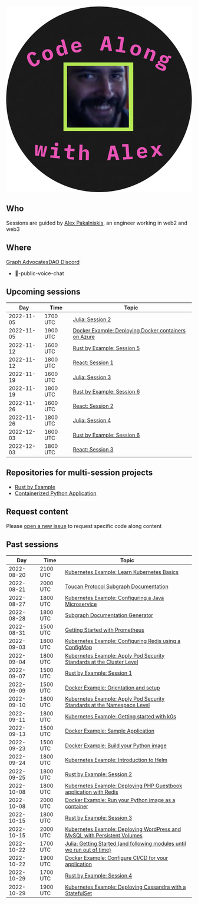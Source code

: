 ![code-along-logo](/assets/img/code-along-with-alex-logo.svg)

## Who
Sessions are guided by [Alex Pakalniskis](https://barracuda.io/paka), an engineer working in web2 and web3

## Where
[Graph AdvocatesDAO Discord](https://t.co/xYb6Fgb98n)
* 🎤-public-voice-chat

## Upcoming sessions

| Day | Time | Topic | 
| --- | --- | --- | 
| 2022-11-05 | 1700 UTC | [Julia: Session 2](https://docs.julialang.org/en/v1/) | 
| 2022-11-05 | 1900 UTC | [Docker Example: Deploying Docker containers on Azure](https://docs.docker.com/cloud/aci-integration/) | 
| 2022-11-12 | 1600 UTC | [Rust by Example: Session 5](https://github.com/alex-pakalniskis/CodeAlong-RustByExample) | 
| 2022-11-12 | 1800 UTC | [React: Session 1](https://developer.mozilla.org/en-US/docs/Learn/Tools_and_testing/Client-side_JavaScript_frameworks/React_getting_started) | 
| 2022-11-19 | 1600 UTC | [Julia: Session 3](https://docs.julialang.org/en/v1/) | 
| 2022-11-19 | 1800 UTC | [Rust by Example: Session 6](https://github.com/alex-pakalniskis/CodeAlong-RustByExample) | 
| 2022-11-26 | 1600 UTC | [React: Session 2](https://developer.mozilla.org/en-US/docs/Learn/Tools_and_testing/Client-side_JavaScript_frameworks/React_todo_list_beginning) | 
| 2022-11-26 | 1800 UTC | [Julia: Session 4](https://docs.julialang.org/en/v1/) | 
| 2022-12-03 | 1600 UTC | [Rust by Example: Session 6](https://github.com/alex-pakalniskis/CodeAlong-RustByExample) | 
| 2022-12-03 | 1800 UTC | [React: Session 3](https://developer.mozilla.org/en-US/docs/Learn/Tools_and_testing/Client-side_JavaScript_frameworks/React_components) | 

## Repositories for multi-session projects
* [Rust by Example](https://github.com/alex-pakalniskis/CodeAlong-RustByExample)
* [Containerized Python Application](https://github.com/alex-pakalniskis/CodeAlong-ContainerizedPythonApplication)

## Request content
Please [open a new issue](https://github.com/alex-pakalniskis/CodeAlongSchedule/issues/new) to request specific code along content

## Past sessions

| Day | Time | Topic | 
| --- | --- | --- | 
| 2022-08-20 | 2100 UTC | [Kubernetes Example: Learn Kubernetes Basics](https://kubernetes.io/docs/tutorials/kubernetes-basics/) | 
| 2022-08-21 | 2000 UTC | [Toucan Protocol Subgraph Documentation](https://github.com/alex-pakalniskis/CodeAlong-ToucanProtocolSubgraphDocs) | 
| 2022-08-27 | 1800 UTC | [Kubernetes Example: Configuring a Java Microservice](https://kubernetes.io/docs/tutorials/configuration/configure-java-microservice/) | 
| 2022-08-28 | 1800 UTC | [Subgraph Documentation Generator](https://github.com/alex-pakalniskis/SubgraphSchemaEntitiesDocGenerator) | 
| 2022-08-31 | 1500 UTC | [Getting Started with Prometheus](https://prometheus.io/docs/tutorials/getting_started/) | 
| 2022-09-03 | 1800 UTC | [Kubernetes Example: Configuring Redis using a ConfigMap](https://kubernetes.io/docs/tutorials/configuration/configure-redis-using-configmap/) | 
| 2022-09-04 | 1800 UTC | [Kubernetes Example: Apply Pod Security Standards at the Cluster Level](https://kubernetes.io/docs/tutorials/security/cluster-level-pss/) | 
| 2022-09-07 | 1500 UTC | [Rust by Example: Session 1](https://doc.rust-lang.org/stable/rust-by-example/hello.html) | 
| 2022-09-09 | 1500 UTC | [Docker Example: Orientation and setup](https://docs.docker.com/get-started/) | 
| 2022-09-10 | 1800 UTC | [Kubernetes Example: Apply Pod Security Standards at the Namespace Level](https://kubernetes.io/docs/tutorials/security/ns-level-pss/) | 
| 2022-09-11 | 1800 UTC | [Kubernetes Example: Getting started with k0s](https://docs.k0sproject.io/v1.23.6+k0s.2/) | 
| 2022-09-13 | 1500 UTC | [Docker Example: Sample Application](https://docs.docker.com/get-started/02_our_app/) | 
| 2022-09-23 | 1500 UTC | [Docker Example: Build your Python image](https://docs.docker.com/language/python/build-images/) | 
| 2022-09-24 | 1800 UTC | [Kubernetes Example: Introduction to Helm](https://helm.sh/docs/intro/) | 
| 2022-09-25 | 1800 UTC | [Rust by Example: Session 2](https://doc.rust-lang.org/stable/rust-by-example/hello/print/print_display.html) | 
| 2022-10-08 | 1800 UTC | [Kubernetes Example: Deploying PHP Guestbook application with Redis](https://kubernetes.io/docs/tutorials/stateless-application/guestbook/) | 
| 2022-10-08 | 2000 UTC | [Docker Example: Run your Python image as a container](https://docs.docker.com/language/python/run-containers/) | 
| 2022-10-15 | 1800 UTC | [Rust by Example: Session 3](https://github.com/alex-pakalniskis/CodeAlong-RustByExample) | 
| 2022-10-15 | 2000 UTC | [Kubernetes Example: Deploying WordPress and MySQL with Persistent Volumes](https://kubernetes.io/docs/tutorials/stateful-application/mysql-wordpress-persistent-volume/) | 
| 2022-10-22 | 1700 UTC | [Julia: Getting Started (and following modules until we run out of time)](https://docs.julialang.org/en/v1/manual/getting-started/) | 
| 2022-10-22 | 1900 UTC | [Docker Example: Configure CI/CD for your application](https://docs.docker.com/language/python/configure-ci-cd/) | 
| 2022-10-29 | 1700 UTC | [Rust by Example: Session 4](https://github.com/alex-pakalniskis/CodeAlong-RustByExample) | 
| 2022-10-29 | 1900 UTC | [Kubernetes Example: Deploying Cassandra with a StatefulSet](https://kubernetes.io/docs/tutorials/stateful-application/cassandra/) | 

